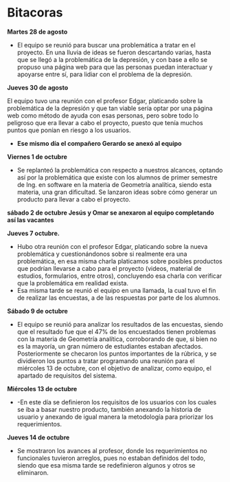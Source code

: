 # Bitacoras
**Martes 28 de agosto**

* El equipo se reunió para buscar una problemática a tratar en el proyecto. En una lluvia de ideas se fueron descartando varias, hasta que se llegó a la problemática de la depresión, y con base a ello se propuso una página web para que las personas puedan interactuar y apoyarse entre sí, para lidiar con el problema de la depresión.

**Jueves 30 de agosto**

El equipo tuvo una reunión con el profesor Edgar, platicando sobre la problemática de la depresión y que tan viable sería optar por una página web como método de ayuda con esas personas, pero sobre todo lo peligroso que era llevar a cabo el proyecto, puesto que tenía muchos puntos que ponían en riesgo a los usuarios.

* **Ese mismo día el compañero Gerardo se anexó al equipo**

**Viernes 1 de octubre** 

* Se replanteó la problemática con respecto a nuestros alcances, optando así por la problemática que existe con los alumnos de primer semestre de Ing. en software en la materia de Geometría analítica, siendo esta materia, una gran dificultad. Se lanzaron ideas sobre cómo generar un producto para llevar a cabo el proyecto.

**sábado 2 de octubre Jesús y Omar se anexaron al equipo completando así las vacantes**

**Jueves 7 octubre.**

* Hubo otra reunión con el profesor Edgar, platicando sobre la nueva problemática y cuestionándonos sobre si realmente era una problemática, en esa misma charla platicamos sobre posibles productos que podrían llevarse a cabo para el proyecto (videos, material de estudios, formularios, entre otros), concluyendo esa charla con verificar que la problemática em realidad exista.
* Esa misma tarde se reunió el equipo en una llamada, la cual tuvo el fin de realizar las encuestas, a de las respuestas por parte de los alumnos.

**Sábado 9 de octubre**
* El equipo se reunió para analizar los resultados de las encuestas, siendo que el resultado fue que el 47% de los encuestados tienen problemas con la materia de Geometría analítica, corroborando de que, si bien no es la mayoría, un gran número de estudiantes estaban afectados.
Posteriormente se checaron los puntos importantes de la rúbrica, y se dividieron los puntos a tratar programando una reunión para el miércoles 13 de octubre, con el objetivo de analizar, como equipo, el apartado de requisitos del sistema.

**Miércoles 13 de octubre**

* -En este día se definieron los requisitos de los usuarios con los cuales se iba a basar nuestro producto, también anexando la historia de usuario y anexando de igual manera la metodología para priorizar los requerimientos.

**Jueves 14 de octubre**

* Se mostraron los avances al profesor, donde los requerimientos no funcionales tuvieron arreglos, pues no estaban definidos del todo, siendo que esa misma tarde se redefinieron algunos y otros se eliminaron.

